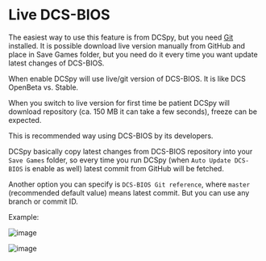 # Live DCS-BIOS
The easiest way to use this feature is from DCSpy, but you need [Git](https://git-scm.com/download/win) installed. It is possible download live version manually from GitHub and place in Save Games folder, but you need do it every time you want update latest changes of DCS-BIOS.

When enable DCSpy will use live/git version of DCS-BIOS. It is like DCS OpenBeta vs. Stable.

When you switch to live version for first time be patient DCSpy will download repository (ca. 150 MB it can take a few seconds), freeze can be expected.

This is recommended way using DCS-BIOS by its developers.

DCSpy basically copy latest changes from DCS-BIOS repository into your `Save Games` folder, so every time you run DCSpy (when `Auto Update DCS-BIOS` is enable as well) latest commit from GitHub will be fetched.

Another option you can specify is `DCS-BIOS Git reference`, where `master` (recommended default value) means latest commit. But you can use any branch or commit ID.

Example:

![image](https://github.com/emcek/dcspy/assets/475312/7d1da9db-a123-456f-bf7a-78d70344ba8c)

![image](https://github.com/emcek/dcspy/assets/475312/5e088539-a086-4375-8e1e-161287a04f18)
